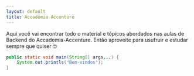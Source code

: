 ```yaml
---
layout: default
title: Accademia Accenture
---
```


Aqui você vai encontrar todo o material e tópicos abordados nas aulas de Backend do Accademia-Accenture. Então aproveite para usufruir e estudar sempre que quiser 🤓

```java
public static void main(String[] args...) {
    System.out.printls("Bem-vindos");
}
```





